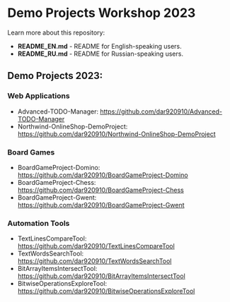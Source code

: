 # Demo Projects Workshop 2023

Learn more about this repository:

- **README_EN.md** - README for English-speaking users.
- **README_RU.md** - README for Russian-speaking users.

## Demo Projects 2023:

### **Web Applications**

- Advanced-TODO-Manager: https://github.com/dar920910/Advanced-TODO-Manager
- Northwind-OnlineShop-DemoProject: https://github.com/dar920910/Northwind-OnlineShop-DemoProject

### **Board Games**

- BoardGameProject-Domino: https://github.com/dar920910/BoardGameProject-Domino
- BoardGameProject-Chess: https://github.com/dar920910/BoardGameProject-Chess
- BoardGameProject-Gwent: https://github.com/dar920910/BoardGameProject-Gwent

### **Automation Tools**

- TextLinesCompareTool: https://github.com/dar920910/TextLinesCompareTool
- TextWordsSearchTool: https://github.com/dar920910/TextWordsSearchTool
- BitArrayItemsIntersectTool: https://github.com/dar920910/BitArrayItemsIntersectTool
- BitwiseOperationsExploreTool: https://github.com/dar920910/BitwiseOperationsExploreTool
